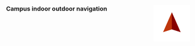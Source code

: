 ### Campus indoor outdoor navigation <img align="right" src="https://github.com/Ch-W3st/backstein/blob/master/logo.png">
